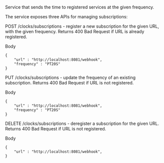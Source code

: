 Service that sends the time to registered services at the given frequency.

The service exposes three APIs for managing subscriptions:

POST /clocks/subscriptions - register a new subscription for the given URL, with the given frequency. Returns 400 Bad Request if URL is already registered.

Body
```
{
    "url" : "http://localhost:8081/webhook",
    "frequency" : "PT20S"
}
```

PUT /clocks/subscriptions  - update the frequency of an existing subscription. Returns 400 Bad Request if URL is not registered.

Body
```
{
    "url" : "http://localhost:8081/webhook",
    "frequency" : "PT20S"
}
```

DELETE /clocks/subscriptions - deregister a subscription for the given URL. Returns 400 Bad Request if URL is not registered.

Body
```
{
    "url" : "http://localhost:8081/webhook",
}
```


